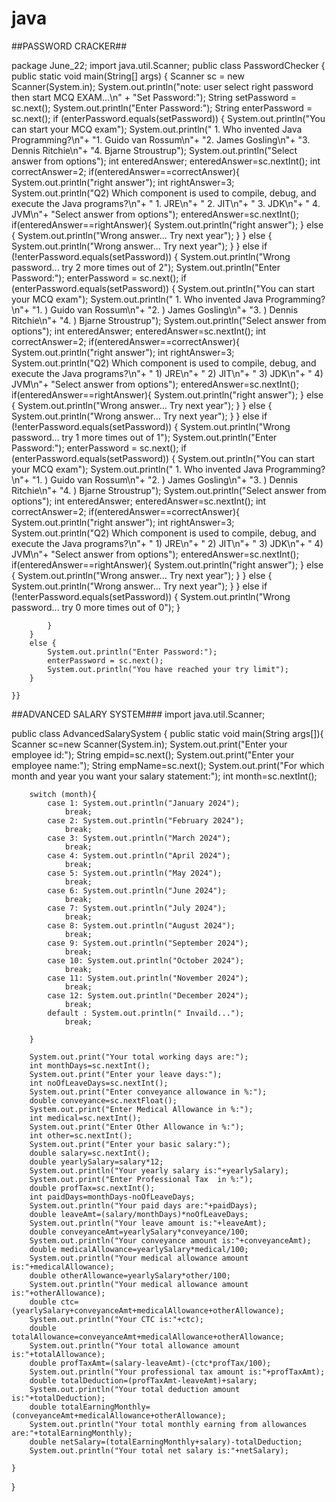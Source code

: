 # java

 ##PASSWORD CRACKER##
 
package June_22;
import java.util.Scanner;
public class PasswordChecker {
    public static void main(String[] args) {
        Scanner sc = new Scanner(System.in);
        System.out.println("note: user select right password then start MCQ EXAM...\n" +
                "Set Password:");
        String setPassword = sc.next();
        System.out.println("Enter Password:");
        String enterPassword = sc.next();
        if (enterPassword.equals(setPassword)) {
            System.out.println("You can start your MCQ exam");
            System.out.println(" 1. Who invented Java Programming?\n"+
                    "1. Guido van Rossum\n"+
                    "2. James Gosling\n"+
                    "3. Dennis Ritchie\n"+
                    "4. Bjarne Stroustrup");
            System.out.println("Select answer from options");
            int enteredAnswer;
            enteredAnswer=sc.nextInt();
            int correctAnswer=2;
            if(enteredAnswer==correctAnswer){
                System.out.println("right answer");
                int rightAnswer=3;
                System.out.println("Q2) Which component is used to compile, debug, and execute the Java programs?\n"+
                        "   1. JRE\n"+
                        "   2. JIT\n"+
                        "   3. JDK\n"+
                        "   4. JVM\n"+
                        "Select answer from options");
                enteredAnswer=sc.nextInt();
                if(enteredAnswer==rightAnswer){
                    System.out.println("right answer");
                }
                else {
                    System.out.println("Wrong answer... Try next year");
                }
            }
            else {
                System.out.println("Wrong answer... Try next year");
            }
        } else if (!enterPassword.equals(setPassword)) {
            System.out.println("Wrong password... try 2 more times out of 2");
            System.out.println("Enter Password:");
            enterPassword = sc.next();
            if (enterPassword.equals(setPassword)) {
                System.out.println("You can start your MCQ exam");
                System.out.println(" 1. Who invented Java Programming?\n"+
                        "1. ) Guido van Rossum\n"+
                        "2. ) James Gosling\n"+
                        "3. ) Dennis Ritchie\n"+
                        "4. ) Bjarne Stroustrup");
                System.out.println("Select answer from options");
                int enteredAnswer;
                enteredAnswer=sc.nextInt();
                int correctAnswer=2;
                if(enteredAnswer==correctAnswer){
                    System.out.println("right answer");
                    int rightAnswer=3;
                    System.out.println("Q2) Which component is used to compile, debug, and execute the Java programs?\n"+
                            "   1) JRE\n"+
                            "   2) JIT\n"+
                            "   3) JDK\n"+
                            "   4) JVM\n"+
                            "Select answer from options");
                    enteredAnswer=sc.nextInt();
                    if(enteredAnswer==rightAnswer){
                        System.out.println("right answer");
                    }
                    else {
                        System.out.println("Wrong answer... Try next year");
                    }
                }
                else {
                    System.out.println("Wrong answer... Try next year");
                }
            } else if (!enterPassword.equals(setPassword)) {
                System.out.println("Wrong password... try 1 more times out of 1");
                System.out.println("Enter Password:");
                enterPassword = sc.next();
                if (enterPassword.equals(setPassword)) {
                    System.out.println("You can start your MCQ exam");
                    System.out.println(" 1. Who invented Java Programming?\n"+
                            "1. ) Guido van Rossum\n"+
                            "2. ) James Gosling\n"+
                            "3. ) Dennis Ritchie\n"+
                            "4. ) Bjarne Stroustrup");
                    System.out.println("Select answer from options");
                    int enteredAnswer;
                    enteredAnswer=sc.nextInt();
                    int correctAnswer=2;
                    if(enteredAnswer==correctAnswer){
                        System.out.println("right answer");
                        int rightAnswer=3;
                        System.out.println("Q2) Which component is used to compile, debug, and execute the Java programs?\n"+
                                "   1) JRE\n"+
                                "   2) JIT\n"+
                                "   3) JDK\n"+
                                "   4) JVM\n"+
                                "Select answer from options");
                        enteredAnswer=sc.nextInt();
                        if(enteredAnswer==rightAnswer){
                            System.out.println("right answer");
                        }
                        else {
                            System.out.println("Wrong answer... Try next year");
                        }
                    }
                    else {
                        System.out.println("Wrong answer... Try next year");
                    }
                } else if (!enterPassword.equals(setPassword)) {
                    System.out.println("Wrong password... try 0 more times out of 0");
                }

            }
        }
        else {
            System.out.println("Enter Password:");
            enterPassword = sc.next();
            System.out.println("You have reached your try limit");
        }

    }}


##ADVANCED SALARY SYSTEM###
import java.util.Scanner;

public class AdvancedSalarySystem {
    public static void main(String args[]){
        Scanner sc=new Scanner(System.in);
        System.out.print("Enter your employee id:");
        String empid=sc.next();
        System.out.print("Enter your employee name:");
        String empName=sc.next();
        System.out.print("For which month and year you want your salary statement:");
        int month=sc.nextInt();

        switch (month){
            case 1: System.out.println("January 2024");
                break;
            case 2: System.out.println("February 2024");
                break;
            case 3: System.out.println("March 2024");
                break;
            case 4: System.out.println("April 2024");
                break;
            case 5: System.out.println("May 2024");
                break;
            case 6: System.out.println("June 2024");
                break;
            case 7: System.out.println("July 2024");
                break;
            case 8: System.out.println("August 2024");
                break;
            case 9: System.out.println("September 2024");
                break;
            case 10: System.out.println("October 2024");
                break;
            case 11: System.out.println("November 2024");
                break;
            case 12: System.out.println("December 2024");
                break;
            default : System.out.println(" Invaild...");
                break;

        }

        System.out.print("Your total working days are:");
        int monthDays=sc.nextInt();
        System.out.print("Enter your leave days:");
        int noOfLeaveDays=sc.nextInt();
        System.out.print("Enter conveyance allowance in %:");
        double conveyance=sc.nextFloat();
        System.out.print("Enter Medical Allowance in %:");
        int medical=sc.nextInt();
        System.out.print("Enter Other Allowance in %:");
        int other=sc.nextInt();
        System.out.print("Enter your basic salary:");
        double salary=sc.nextInt();
        double yearlySalary=salary*12;
        System.out.println("Your yearly salary is:"+yearlySalary);
        System.out.print("Enter Professional Tax  in %:");
        double profTax=sc.nextInt();
        int paidDays=monthDays-noOfLeaveDays;
        System.out.println("Your paid days are:"+paidDays);
        double leaveAmt=(salary/monthDays)*noOfLeaveDays;
        System.out.println("Your leave amount is:"+leaveAmt);
        double conveyanceAmt=yearlySalary*conveyance/100;
        System.out.println("Your conveyance amount is:"+conveyanceAmt);
        double medicalAllowance=yearlySalary*medical/100;
        System.out.println("Your medical allowance amount is:"+medicalAllowance);
        double otherAllowance=yearlySalary*other/100;
        System.out.println("Your medical allowance amount is:"+otherAllowance);
        double ctc=(yearlySalary+conveyanceAmt+medicalAllowance+otherAllowance);
        System.out.println("Your CTC is:"+ctc);
        double totalAllowance=conveyanceAmt+medicalAllowance+otherAllowance;
        System.out.println("Your total allowance amount is:"+totalAllowance);
        double profTaxAmt=(salary-leaveAmt)-(ctc*profTax/100);
        System.out.println("Your professional tax amount is:"+profTaxAmt);
        double totalDeduction=(profTaxAmt-leaveAmt)+salary;
        System.out.println("Your total deduction amount is:"+totalDeduction);
        double totalEarningMonthly=(conveyanceAmt+medicalAllowance+otherAllowance);
        System.out.println("Your total monthly earning from allowances are:"+totalEarningMonthly);
        double netSalary=(totalEarningMonthly+salary)-totalDeduction;
        System.out.println("Your total net salary is:"+netSalary);

    }
}








    
